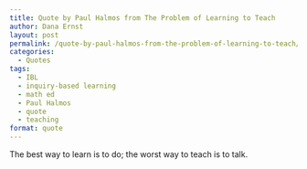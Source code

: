 ```yaml
---
title: Quote by Paul Halmos from The Problem of Learning to Teach
author: Dana Ernst
layout: post
permalink: /quote-by-paul-halmos-from-the-problem-of-learning-to-teach/
categories:
  - Quotes
tags:
  - IBL
  - inquiry-based learning
  - math ed
  - Paul Halmos
  - quote
  - teaching
format: quote
---
```


<i class="fa fa-quote-left fa-2x fa-pull-left fa-border"></i>The best way to learn is to do; the worst way to teach is to talk.
